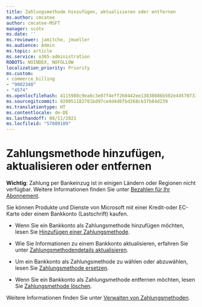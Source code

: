 ```yaml
---
title: Zahlungsmethode hinzufügen, aktualisieren oder entfernen
ms.author: cmcatee
author: cmcatee-MSFT
manager: scotv
ms.date: ''
ms.reviewer: jamitche, jmueller
ms.audience: Admin
ms.topic: article
ms.service: o365-administration
ROBOTS: NOINDEX, NOFOLLOW
localization_priority: Priority
ms.custom:
- commerce_billing
- "9002348"
- "4574"
ms.openlocfilehash: 4115988c9ea6c3e07f4eff260442ee13838086b502e4457073307978c1e3e01b
ms.sourcegitcommit: 920051182781bd97ce4d4d6fbd268cb37b84d239
ms.translationtype: HT
ms.contentlocale: de-DE
ms.lasthandoff: 08/11/2021
ms.locfileid: "57889109"
---
```

# <a name="add-update-or-remove-payment-method"></a>Zahlungsmethode hinzufügen, aktualisieren oder entfernen

**Wichtig**: Zahlung per Bankeinzug ist in einigen Ländern oder Regionen nicht verfügbar. Weitere Informationen finden Sie unter [Bezahlen für Ihr Abonnement](https://docs.microsoft.com/microsoft-365/commerce/billing-and-payments/pay-for-your-subscription). 

Sie können Produkte und Dienste von Microsoft mit einer Kredit-oder EC-Karte oder einem Bankkonto (Lastschrift) kaufen.

- Wenn Sie ein Bankkonto als Zahlungsmethode hinzufügen möchten, lesen Sie [Hinzufügen einer Zahlungsmethode](https://docs.microsoft.com/microsoft-365/commerce/billing-and-payments/manage-payment-methods#add-a-payment-method).

- Wie Sie Informationen zu einem Bankkonto aktualisieren, erfahren Sie unter [Zahlungsmethodendetails aktualisieren](https://docs.microsoft.com/microsoft-365/commerce/billing-and-payments/manage-payment-methods#update-payment-method-details).

- Um ein Bankkonto als Zahlungsmethode zu wählen oder abzuwählen, lesen Sie [Zahlungsmethode ersetzen](https://docs.microsoft.com/microsoft-365/commerce/billing-and-payments/manage-payment-methods#replace-a-payment-method).

- Wenn Sie ein Bankkonto als Zahlungsmethode entfernen möchten, lesen Sie [Zahlungsmethode löschen](https://docs.microsoft.com/microsoft-365/commerce/billing-and-payments/manage-payment-methods#delete-a-payment-method).

Weitere Informationen finden Sie unter [Verwalten von Zahlungsmethoden](https://docs.microsoft.com/microsoft-365/commerce/billing-and-payments/manage-payment-methods).
